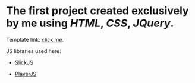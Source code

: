 #  The first project created exclusively by me using *HTML*, *CSS*, *JQuery*.
 
Template link: [click me](https://symu.co/freebies/templates-4/cantus/).

JS libraries used here:

- [SlickJS](https://kenwheeler.github.io/slick/)

- [PlayerJS](https://playerjs.com/)